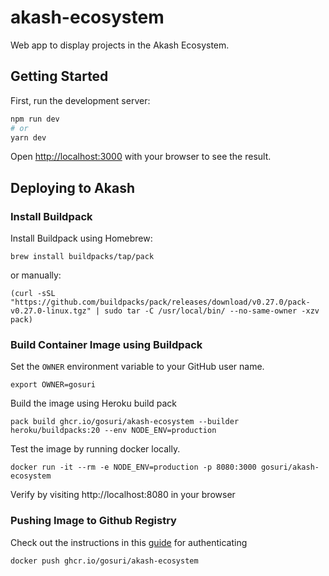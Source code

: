 # akash-ecosystem

Web app to display projects in the Akash Ecosystem.


## Getting Started

First, run the development server:

```bash
npm run dev
# or
yarn dev
```

Open [http://localhost:3000](http://localhost:3000) with your browser to see the result.

## Deploying to Akash

### Install Buildpack

Install Buildpack using Homebrew: 

```
brew install buildpacks/tap/pack
```

or manually:
```
(curl -sSL "https://github.com/buildpacks/pack/releases/download/v0.27.0/pack-v0.27.0-linux.tgz" | sudo tar -C /usr/local/bin/ --no-same-owner -xzv pack)
```

### Build Container Image using Buildpack

Set the `OWNER` environment variable to your GitHub user name.

```
export OWNER=gosuri
```

Build the image using Heroku build pack

```
pack build ghcr.io/gosuri/akash-ecosystem --builder heroku/buildpacks:20 --env NODE_ENV=production
```

Test the image by running docker locally.

```
docker run -it --rm -e NODE_ENV=production -p 8080:3000 gosuri/akash-ecosystem
```

Verify by visiting http://localhost:8080 in your browser

### Pushing Image to Github Registry

Check out the instructions in this [guide](https://docs.github.com/en/packages/working-with-a-github-packages-registry/working-with-the-container-registry) for authenticating

```
docker push ghcr.io/gosuri/akash-ecosystem
```